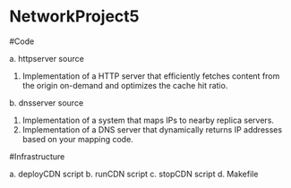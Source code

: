 # NetworkProject5

#Code

a. httpserver source

  1. Implementation of a HTTP server that efficiently fetches content from the origin on-demand and optimizes the cache hit ratio.
  
b. dnsserver source

  1. Implementation of a system that maps IPs to nearby replica servers.
  2. Implementation of a DNS server that dynamically returns IP addresses based on your mapping code.

#Infrastructure 

a. deployCDN script
b. runCDN script
c. stopCDN script
d. Makefile
